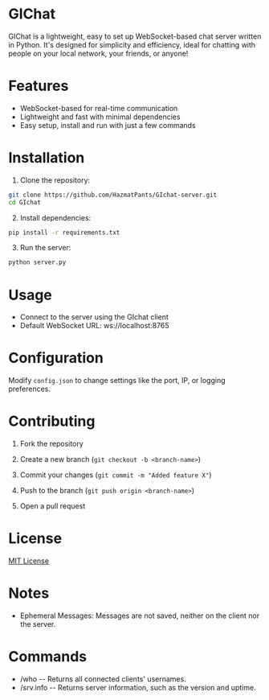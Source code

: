 # GIChat

GIChat is a lightweight, easy to set up WebSocket-based chat server written in Python. It's designed for simplicity and efficiency, ideal for chatting with people on your local network, your friends, or anyone!

# Features

- WebSocket-based for real-time communication
- Lightweight and fast with minimal dependencies
- Easy setup, install and run with just a few commands

# Installation

1. Clone the repository:

```sh
git clone https://github.com/HazmatPants/GIchat-server.git
cd GIchat
```

2. Install dependencies:

```sh
pip install -r requirements.txt
```

3. Run the server:

```sh
python server.py
```

# Usage

- Connect to the server using the GIchat client
- Default WebSocket URL: ws://localhost:8765

# Configuration

Modify `config.json` to change settings like the port, IP, or logging preferences.

# Contributing

1. Fork the repository

2. Create a new branch (`git checkout -b <branch-name>`)

3. Commit your changes (`git commit -m "Added feature X"`)

4. Push to the branch (`git push origin <branch-name>`)

5. Open a pull request

# License

[MIT License](https://mit-license.org/)

# Notes

- Ephemeral Messages: Messages are not saved, neither on the client nor the server.

# Commands

- /who -- Returns all connected clients' usernames.
- /srv.info -- Returns server information, such as the version and uptime.
